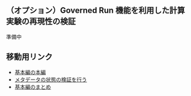 ## （オプション）Governed Run 機能を利用した計算実験の再現性の検証

準備中
<!--

データ解析基盤のGoverned Run機能を利用して計算実験の再現性を検証します。

1. [Governed Runトークンを発行する](#governed-runトークンを発行する)
1. [Run Crateを作成する](#run-crateを作成する)
1. [DG-webから再現性を確認する](#dg-webから再現性を確認する)
* [（オプション）リサーチフローから再現性の確認](#オプションリサーチフローから再現性の確認)

### Governed Runトークンを発行する

Gakunin RDMの「Governed Run」より〇〇にアクセスし、ログインします。


Noteにトークン名を入力します。入力後、「Request new API token」をクリックしてください。

Your new API Tokenにトークンが発行されます。
** 画面を切り替えてしまうと再表示されませんので必ずメモを取ってください。 **

### Run Crateを作成する

画面上部メニューの「Governed-Run」をクリックしてください。Governed Run Managerに遷移します。

メンバとなっているプロジェクトの一覧が表示されます。Run Crateの作成を行うプロジェクトを選択します。

選択したプロジェクトからRun Crateを作成したいipynbファイルを選択します。<br>
選択後、画面右上の ▶ Run　をクリックします。

Run を実行すると、IDが発行され、Statusがbuilldingとなります。完了するまで時間がかかりますのでしばらくお待ちください。

Statusがcompletedに変わったら完了です。

Statusがfailedになってしまった場合は、対象の行をクリックします。ログが表示されるので内容を確認してください。

完了後、対象のGakunin RDMのプロジェクトに[.crates]ディレクトリが作成され、以下のファイルが作成されます。

### DG-webから再現性を確認する

DG-Webにアクセスします。
Token の入力で「解析基盤の Token 」にGoverned Runトークンを発行するで発行したトークンを入力し、「認証」をクリックしてください。

「認証済み」となれば認証成功です。

Project 一覧より再現性を実施したいプロジェクトの「ガバナンスシート入力済み」または「ガバナンスシートの入力に進む」をクリックします。
ガバナンスシートの「入力画面のコードの実行性」の「再実行性のレベル」でどのレベルで再現性を確認するかを選択できます。

本チュートリアルでは「再実行が完了し生成されたデータが同一」に変更します。
変更後、メタデータの入力へ進むをクリックしてメタデータの入力画面へ遷移してください。

メタデータの入力画面に遷移後、一番最後の「Run Crate」の項目までスクロールしてください。
「Run Crate」では、Run Crateを作成するで作成したRun Crateを選択することができます。

クリックすると、Gakunin RDMのファイルの中身を別ウィンドウで表示し、確認することができます。

再現性を確認したいRun Crateを選択し、「検証へ進む」をクリックします。

「検証へ進む」をクリックすると検証結果画面に遷移します。
検証中は"status"が"running"となります。しばらくお待ちください。

-->




## 移動用リンク

* [基本編の本編](./get_started_with_dg_service.md)
* [メタデータの状態の検証を行う](./get_started/validate_metadata.md)
* [基本編のまとめ](./summary.md)

